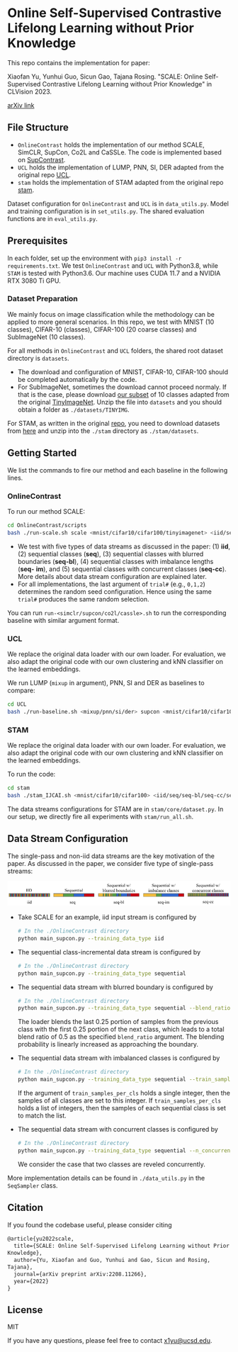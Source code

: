 # Online Self-Supervised Contrastive Lifelong Learning without Prior Knowledge

This repo contains the implementation for paper:

Xiaofan Yu, Yunhui Guo, Sicun Gao, Tajana Rosing. "SCALE: Online Self-Supervised Contrastive Lifelong Learning without Prior Knowledge" in CLVision 2023.

[arXiv link](https://arxiv.org/abs/2208.11266)

## File Structure

* `OnlineContrast` holds the implementation of our method SCALE, SimCLR, SupCon, Co2L and CaSSLe. The code is implemented based on [SupContrast](https://github.com/HobbitLong/SupContrast).
* `UCL` holds the implementation of LUMP, PNN, SI, DER adapted from the original repo [UCL](https://github.com/divyam3897/UCL).
* `stam` holds the implementation of STAM adapted from the original repo [stam](https://github.com/CameronTaylorFL/stam).

Dataset configuration for `OnlineContrast` and `UCL` is in `data_utils.py`. Model and training configuration is in `set_utils.py`. The shared evaluation functions are in `eval_utils.py`.

## Prerequisites

In each folder, set up the environment with `pip3 install -r requirements.txt`. We test `OnlineContrast` and `UCL` with Python3.8, while `STAM` is tested with Python3.6. Our machine uses CUDA 11.7 and a NVIDIA RTX 3080 Ti GPU.

### Dataset Preparation

We mainly focus on image classification while the methodology can be applied to more general scenarios. In this repo, we test with MNIST (10 classes), CIFAR-10 (classes), CIFAR-100 (20 coarse classes) and SubImageNet (10 classes). 

For all methods in `OnlineContrast` and `UCL` folders, the shared root dataset directory is `datasets`. 

* The download and configuration of MNIST, CIFAR-10, CIFAR-100 should be completed automatically by the code. 
* For SubImageNet, sometimes the download cannot proceed normaly. If that is the case, please download [our subset](https://drive.google.com/file/d/13Ew7XGpMtKg6ODVXetogpUEtDvgTu8TM/view?usp=sharing) of 10 classes adapted from the original [TinyImageNet](https://drive.google.com/file/d/1Sy3ScMBr0F4se8VZ6TAwDYF-nNGAAdxj/view). Unzip the file into `datasets` and you should obtain a folder as `./datasets/TINYIMG`.

For STAM, as written in the original [repo](https://github.com/CameronTaylorFL/stam), you need to download datasets from [here](https://drive.google.com/file/d/1CLohFBp-uKiP35O_NtGvl9nPxnqlzijz/view?usp=sharing) and unzip into the `./stam` directory as `./stam/datasets`.

## Getting Started

We list the commands to fire our method and each baseline in the following lines.

### OnlineContrast

To run our method SCALE:

```bash
cd OnlineContrast/scripts
bash ./run-scale.sh scale <mnist/cifar10/cifar100/tinyimagenet> <iid/seq/seq-bl/seq-cc/seq-im> <trial#>
```

* We test with five types of data streams as discussed in the paper: (1) **iid**, (2) sequential classes (**seq**), (3) sequential classes with blurred boundaries (**seq-bl**), (4) sequential classes with imbalance lengths (**seq-**
  **im**), and (5) sequential classes with concurrent classes (**seq-cc**). More details about data stream configuration are explained later.
* For all implementations, the last argument of `trial#` (e.g., `0,1,2`) determines the random seed configuration. Hence using the same `trial#` produces the same random selection.

You can run `run-<simclr/supcon/co2l/cassle>.sh` to run the corresponding baseline with similar argument format.

### UCL

We replace the original data loader with our own loader. For evaluation, we also adapt the original code with our own clustering and kNN classifier on the learned embeddings.

We run LUMP (`mixup` in argument), PNN, SI and DER as baselines to compare:

```bash
cd UCL
bash ./run-baseline.sh <mixup/pnn/si/der> supcon <mnist/cifar10/cifar100/tinyimagenet> <iid/seq/seq-bl/seq-cc/seq-im> <trial#>
```

### STAM

We replace the original data loader with our own loader. For evaluation, we also adapt the original code with our own clustering and kNN classifier on the learned embeddings.

To run the code:

```bash
cd stam
bash ./stam_IJCAI.sh <mnist/cifar10/cifar100> <iid/seq/seq-bl/seq-cc/seq-im>
```

The data streams configurations for STAM are in `stam/core/dataset.py`. In our setup, we directly fire all experiments with `stam/run_all.sh`.

## Data Stream Configuration

The single-pass and non-iid data streams are the key motivation of the paper. As discussed in the paper, we consider five type of single-pass streams:

![data_stream](./images/data_stream.png)

* Take SCALE for an example, iid input stream is configured by
  ```bash
  # In the ./OnlineContrast directory
  python main_supcon.py --training_data_type iid
  ```

* The sequential class-incremental data stream is configured by
  ```bash
  # In the ./OnlineContrast directory
  python main_supcon.py --training_data_type sequential
  ```

* The sequential data stream with blurred boundary is configured by
  ```bash
  # In the ./OnlineContrast directory
  python main_supcon.py --training_data_type sequential --blend_ratio 0.5
  ```

  The loader blends the last 0.25 portion of samples from the previous class with the first 0.25 portion of the next class, which leads to a total blend ratio of 0.5 as the specified `blend_ratio` argument. The blending probability is linearly increased as approaching the boundary.

* The sequential data stream with imbalanced classes is configured by
  ```bash
  # In the ./OnlineContrast directory
  python main_supcon.py --training_data_type sequential --train_samples_per_cls 250 500 500 500 250 500 500 500 500 500
  ```

  If the argument of `train_samples_per_cls` holds a single integer, then the samples of all classes are set to this integer. If `train_samples_per_cls` holds a list of integers, then the samples of each sequential class is set to match the list.

* The sequential data stream with concurrent classes is configured by
  ```bash
  # In the ./OnlineContrast directory
  python main_supcon.py --training_data_type sequential --n_concurrent_classes 2
  ```

  We consider the case that two classes are reveled concurrently.

More implementation details can be found in `./data_utils.py` in the `SeqSampler` class.

## Citation

If you found the codebase useful, please consider citing

```
@article{yu2022scale,
  title={SCALE: Online Self-Supervised Lifelong Learning without Prior Knowledge},
  author={Yu, Xiaofan and Guo, Yunhui and Gao, Sicun and Rosing, Tajana},
  journal={arXiv preprint arXiv:2208.11266},
  year={2022}
}
```

## License

MIT

If you have any questions, please feel free to contact [x1yu@ucsd.edu](mailto:x1yu@ucsd.edu).
